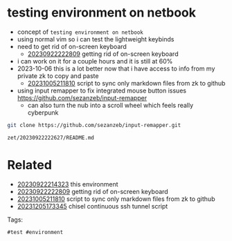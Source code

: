 # testing environment on netbook

- concept of `testing environment on netbook`
- using normal vim so i can test the lightweight keybinds
- need to get rid of on-screen keyboard
  - [20230922222809](/zet/20230922222809/README.md) getting rid of on-screen keyboard
- i can work on it for a couple hours and it is still at 60%
- 2023-10-06 this is a lot better now that i have access to info from my private zk to copy and paste
  - [20231005211810](/zet/20231005211810/README.md) script to sync only markdown files from zk to github
- using input remapper to fix integrated mouse button issues https://github.com/sezanzeb/input-remapper
  - can also turn the nub into a scroll wheel which feels really cyberpunk
```bash
git clone https://github.com/sezanzeb/input-remapper.git
```

` zet/20230922222627/README.md `

# Related

- [20230922214323](/zet/20230922214323/README.md) this environment
- [20230922222809](/zet/20230922222809/README.md) getting rid of on-screen keyboard
- [20231005211810](/zet/20231005211810/README.md) script to sync only markdown files from zk to github
- [20231205173345](/zet/20231205173345/README.md) chisel continuous ssh tunnel script

Tags:

    #test #environment
